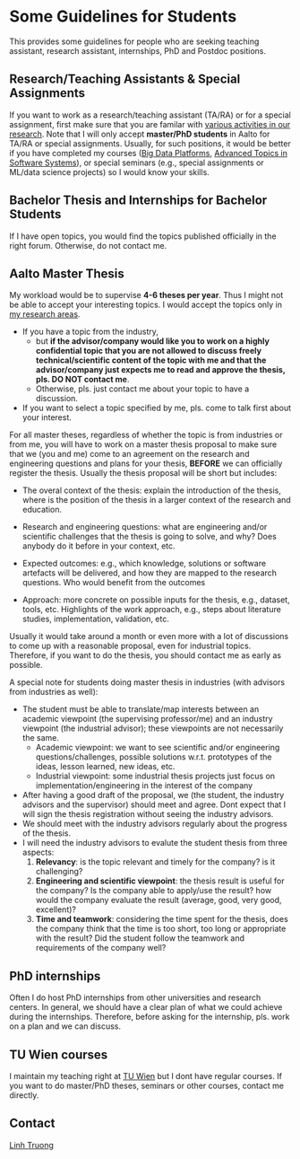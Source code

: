 # Some Guidelines for Students

This provides some guidelines for people who are seeking teaching assistant, research assistant, internships, PhD and Postdoc positions.

## Research/Teaching Assistants & Special Assignments
If you want to work as a research/teaching assistant (TA/RA) or for a special assignment, first make sure that you are familar with  [various activities in our research](https://rdsea.github.io). Note that I will only accept **master/PhD  students** in Aalto for TA/RA or special assignments. Usually, for such positions, it would be better if you have completed my courses ([Big Data Platforms](https://version.aalto.fi/gitlab/bigdataplatforms/cs-e4640), [Advanced Topics in Software Systems](https://version.aalto.fi/gitlab/sys4bigml/cs-e4660)), or special seminars (e.g., special assignments or ML/data science projects) so I would know your skills.

## Bachelor Thesis and Internships for Bachelor Students
If I have open topics, you would find the topics published officially in the right forum. Otherwise, do not contact me.

## Aalto Master Thesis

My workload would be to supervise **4-6 theses per year**. Thus I might not be able to accept your interesting topics. I would accept the topics only in [my research areas](https://rdsea.github.io).

* If you have a topic from the industry,
  - but **if the advisor/company would like you to work on a highly confidential topic that you are not allowed to discuss freely technical/scientific content of the topic with me and that the advisor/company just expects me to read and approve the thesis, pls. DO NOT contact me**.
  -  Otherwise, pls. just contact me about your topic to have a discussion.
* If you want to select a topic specified by me, pls. come to talk first about your interest.

For all master theses, regardless of whether the topic is from industries or from me, you will have to work on a master thesis proposal to make sure that we (you and me) come to an agreement on the research and engineering questions and plans for your thesis, **BEFORE** we can officially register the thesis. Usually the thesis proposal will be short but includes:

* The overal context of the thesis: explain the introduction of the thesis, where is the position of the thesis in a larger context of the research and education.
* Research and engineering questions: what  are engineering and/or scientific challenges that the thesis is going to solve, and why? Does anybody do it before in your context, etc.
* Expected outcomes: e.g., which knowledge, solutions or software artefacts will be delivered, and how they are mapped to the research questions. Who would benefit from the outcomes

 * Approach: more concrete on possible inputs for the thesis, e.g., dataset, tools, etc. Highlights of the work approach, e.g., steps about literature studies, implementation, validation, etc.

 Usually it would take around a month or even more with a lot of discussions to come up with a reasonable proposal, even for industrial topics. Therefore, if you want to do the thesis, you should contact me as early as possible.

A special note for students doing master thesis in industries (with advisors from industries as well):

* The student must be able to translate/map interests between an academic viewpoint (the supervising professor/me) and an industry viewpoint (the industrial advisor); these viewpoints are not necessarily the same.
    * Academic viewpoint: we want to see scientific and/or engineering questions/challenges, possible solutions w.r.t. prototypes of the ideas, lesson learned, new ideas, etc.
    * Industrial viewpoint: some industrial thesis projects just focus on implementation/engineering in the interest of the company
* After having a good draft of the proposal, we (the student, the industry advisors and the supervisor) should meet and agree. Dont expect that I will sign the thesis registration without seeing the industry advisors.
* We should meet with the industry advisors regularly about the progress of the thesis.
* I will need the industry advisors to evalute the student thesis from three aspects:
    1. **Relevancy**: is the topic relevant and timely for the company? is it challenging?
    2. **Engineering and scientific viewpoint**: the thesis result is useful for the company? Is the company able to apply/use the result? how would the company evaluate the result (average, good, very good, excellent)?
    3. **Time and teamwork**: considering the time spent for  the thesis, does the company think that the time is too short, too long or appropriate with the result? Did the student follow the teamwork and requirements of the company well?



## PhD internships

Often I do host PhD internships from other universities and research centers. In general, we should have a clear plan of what we could achieve during the internships. Therefore, before asking for the internship, pls. work on a plan and we can discuss.

## TU Wien courses

I maintain my teaching right at [TU Wien](http://www.informatik.tuwien.ac.at/) but I dont have regular courses. If you want to do master/PhD theses, seminars or other courses, contact me directly.

## Contact

[Linh Truong](linh.truong@aalto.fi)
